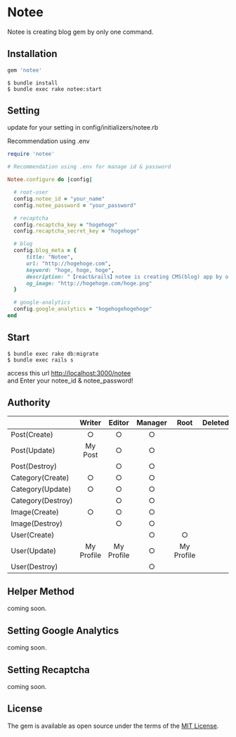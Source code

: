 # Notee

Notee is creating blog gem by only one command.

## Installation

```ruby
gem 'notee'
```
    $ bundle install
    $ bundle exec rake notee:start
    
## Setting

update for your setting in config/initializers/notee.rb

Recommendation using .env

```rb
require 'notee'

# Recommendation using .env for manage id & password

Notee.configure do |config|

  # root-user
  config.notee_id = "your_name"
  config.notee_password = "your_password"

  # recaptcha
  config.recaptcha_key = "hogehoge"
  config.recaptcha_secret_key = "hogehoge"

  # blog
  config.blog_meta = {
      title: "Notee",
      url: "http://hogehoge.com",
      keyword: "hoge, hoge, hoge",
      description: "【react&rails】notee is creating CMS(blog) app by only one command.",
      og_image: "http://hogehoge.com/hoge.png"
  }

  # google-analytics
  config.google_analytics = "hogehogehogehoge"
end

```

## Start

    $ bundle exec rake db:migrate
    $ bundle exec rails s
    
access this url [http://localhost:3000/notee](http://localhost:3000/notee/)  
and Enter your notee_id & notee_password!

## Authority

|            |Writer      |Editor      |Manager     |Root        |Deleted     | 
|:-----------|:----------:|:----------:|:----------:|:----------:|:----------:|
| Post(Create)       |           ○ |            ○ |           ○ |             ||
| Post(Update)       |     My Post |            ○ |           ○ |             ||
| Post(Destroy)      |             |            ○ |           ○ |             ||
| Category(Create)    |           ○ |            ○ |           ○ |             ||
| Category(Update)    |           ○ |            ○ |           ○ |             ||
| Category(Destroy)   |            |            ○ |           ○ |             ||
| Image(Create)       |           ○ |            ○ |           ○ |             ||
| Image(Destroy)     |             |            ○ |           ○ |             ||
| User(Create)       |             |              |           ○ |           ○ ||
| User(Update)       |  My Profile |   My Profile |           ○ |  My Profile ||
| User(Destroy)      |             |              |           ○ |             ||

## Helper Method

coming soon.

## Setting Google Analytics

coming soon.

## Setting Recaptcha

coming soon.


## License

The gem is available as open source under the terms of the [MIT License](http://opensource.org/licenses/MIT).
